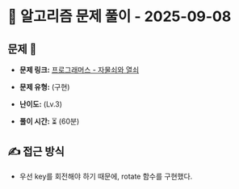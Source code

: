 # 📝 알고리즘 문제 풀이 - 2025-09-08

## 문제 📖

- **문제 링크:** [프로그래머스 - 자물쇠와 열쇠](https://school.programmers.co.kr/learn/courses/30/lessons/60059)

- **문제 유형:** (구현)

- **난이도:** (Lv.3)

- **풀이 시간:** ⏳ (60분)

## ✍ 접근 방식

- 우선 key를 회전해야 하기 때문에, rotate 함수를 구현했다.
